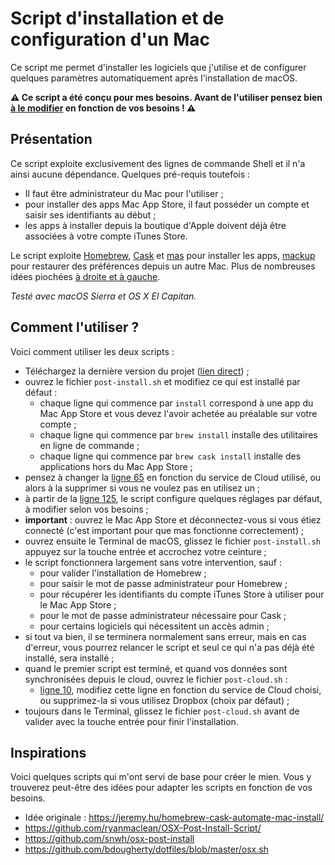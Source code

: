 # Script d'installation et de configuration d'un Mac

Ce script me permet d'installer les logiciels que j'utilise et de configurer quelques paramètres automatiquement après l'installation de macOS. 

**⚠️ Ce script a été conçu pour mes besoins. Avant de l'utiliser pensez bien [à le modifier](https://github.com/nicolinuxfr/macOS-post-installation#comment-lutiliser) en fonction de vos besoins ! ⚠️**

## Présentation

Ce script exploite exclusivement des lignes de commande Shell et il n'a ainsi aucune dépendance. Quelques pré-requis toutefois : 

- Il faut être administrateur du Mac pour l'utiliser ;
- pour installer des apps Mac App Store, il faut posséder un compte et saisir ses identifiants au début ;
- les apps à installer depuis la boutique d'Apple doivent déjà être associées à votre compte iTunes Store.


Le script exploite [Homebrew](http://brew.sh "Homebrew — The missing package manager for macOS"), [Cask](https://caskroom.github.io) et [mas](https://github.com/mas-cli/mas) pour installer les apps, [mackup](https://github.com/lra/mackup) pour restaurer des préférences depuis un autre Mac. Plus de nombreuses idées piochées [à droite et à gauche](https://github.com/nicolinuxfr/macOS-post-installation#inspirations).

*Testé avec macOS Sierra et OS X El Capitan.*

## Comment l'utiliser ?

Voici comment utiliser les deux scripts : 

- Téléchargez la dernière version du projet ([lien direct](https://github.com/nicolinuxfr/macOS-post-installation/archive/master.zip)) ;
- ouvrez le fichier `post-install.sh` et modifiez ce qui est installé par défaut : 
	- chaque ligne qui commence par `install` correspond à une app du Mac App Store et vous devez l'avoir achetée au préalable sur votre compte ;
	- chaque ligne qui commence par `brew install` installe des utilitaires en ligne de commande ;
	- chaque ligne qui commence par `brew cask install` installe des applications hors du Mac App Store ;
- pensez à changer la [ligne 65](https://github.com/nicolinuxfr/macOS-post-installation/blob/master/post-install.sh#L65) en fonction du service de Cloud utilisé, ou alors à la supprimer si vous ne voulez pas en utilisez un ;
- à partir de la [ligne 125](https://github.com/nicolinuxfr/macOS-post-installation/blob/master/post-install.sh#L125), le script configure quelques réglages par défaut, à modifier selon vos besoins ;
- **important** : ouvrez le Mac App Store et déconnectez-vous si vous étiez connecté (c'est important pour que mas fonctionne correctement) ;
- ouvrez ensuite le Terminal de macOS, glissez le fichier `post-install.sh` appuyez sur la touche entrée et accrochez votre ceinture ;
- le script fonctionnera largement sans votre intervention, sauf :
	- pour valider l'installation de Homebrew ;
	- pour saisir le mot de passe administrateur pour Homebrew ;
	- pour récupérer les identifiants du compte iTunes Store à utiliser pour le Mac App Store ;
	- pour le mot de passe administrateur nécessaire pour Cask ;
	- pour certains logiciels qui nécessitent un accès admin ;
- si tout va bien, il se terminera normalement sans erreur, mais en cas d'erreur, vous pourrez relancer le script et seul ce qui n'a pas déjà été installé, sera installé ;
- quand le premier script est terminé, et quand vos données sont synchronisées depuis le cloud, ouvrez le fichier `post-cloud.sh` :
	- [ligne 10](https://github.com/nicolinuxfr/macOS-post-installation/blob/master/post-cloud.sh#L10), modifiez cette ligne en fonction du service de Cloud choisi, ou supprimez-la si vous utilisez Dropbox (choix par défaut) ;
- toujours dans le Terminal, glissez le fichier `post-cloud.sh` avant de valider avec la touche entrée pour finir l'installation.


## Inspirations

Voici quelques scripts qui m'ont servi de base pour créer le mien. Vous y trouverez peut-être des idées pour adapter les scripts en fonction de vos besoins.

- Idée originale : https://jeremy.hu/homebrew-cask-automate-mac-install/
- https://github.com/ryanmaclean/OSX-Post-Install-Script/
- https://github.com/snwh/osx-post-install
- https://github.com/bdougherty/dotfiles/blob/master/osx.sh
